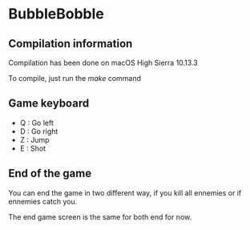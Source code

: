# BubbleBobble

## Compilation information

Compilation has been done on macOS High Sierra 10.13.3

To compile, just run the _make_ command

## Game keyboard

* Q : Go left
* D : Go right
* Z : Jump
* E : Shot

## End of the game

You can end the game in two different way, if you kill all ennemies or if ennemies catch you.

The end game screen is the same for both end for now.

